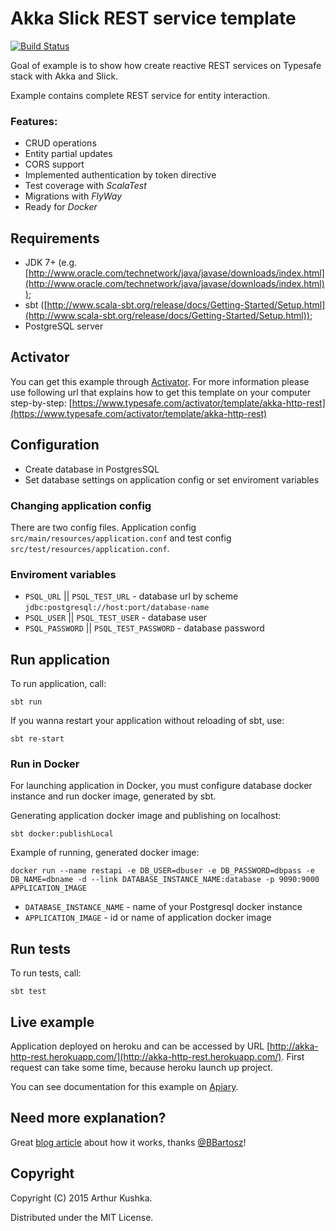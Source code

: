 Akka Slick REST service template
=========================

[![Build Status](https://travis-ci.org/ArchDev/akka-http-rest.svg?branch=master)](https://travis-ci.org/ArchDev/akka-http-rest)

Goal of example is to show how create reactive REST services on Typesafe stack with Akka and Slick.

Example contains complete REST service for entity interaction.

### Features:
* CRUD operations
* Entity partial updates
* CORS support
* Implemented authentication by token directive
* Test coverage with *ScalaTest*
* Migrations with *FlyWay*
* Ready for *Docker*

## Requirements
* JDK 7+ (e.g. [http://www.oracle.com/technetwork/java/javase/downloads/index.html](http://www.oracle.com/technetwork/java/javase/downloads/index.html));
* sbt ([http://www.scala-sbt.org/release/docs/Getting-Started/Setup.html](http://www.scala-sbt.org/release/docs/Getting-Started/Setup.html));
* PostgreSQL server

## Activator 

You can get this example through [Activator](https://typesafe.com/activator).
For more information please use following url that explains how to get this template on your computer 
step-by-step: [https://www.typesafe.com/activator/template/akka-http-rest](https://www.typesafe.com/activator/template/akka-http-rest)

## Configuration
* Create database in PostgresSQL 
* Set database settings on application config or set enviroment variables

### Changing application config
There are two config files. Application config `src/main/resources/application.conf` and test config `src/test/resources/application.conf`.

### Enviroment variables
- `PSQL_URL` || `PSQL_TEST_URL` - database url by scheme `jdbc:postgresql://host:port/database-name`
- `PSQL_USER` || `PSQL_TEST_USER` - database user
- `PSQL_PASSWORD` || `PSQL_TEST_PASSWORD` - database password

## Run application
To run application, call:
```
sbt run
```
If you wanna restart your application without reloading of sbt, use:
```
sbt re-start
```

### Run in Docker
For launching application in Docker, you must configure database docker instance and run docker image, generated by sbt.

Generating application docker image and publishing on localhost:
```
sbt docker:publishLocal
```

Example of running, generated docker image:
```
docker run --name restapi -e DB_USER=dbuser -e DB_PASSWORD=dbpass -e DB_NAME=dbname -d --link DATABASE_INSTANCE_NAME:database -p 9090:9000 APPLICATION_IMAGE
```

- `DATABASE_INSTANCE_NAME` - name of your Postgresql docker instance
- `APPLICATION_IMAGE` - id or name of application docker image

## Run tests
To run tests, call:
```
sbt test
```

## Live example
Application deployed on heroku and can be accessed by URL [http://akka-http-rest.herokuapp.com/](http://akka-http-rest.herokuapp.com/). First request can take some time, because heroku launch up project.

You can see documentation for this example on [Apiary](http://docs.akkahttprest.apiary.io).

## Need more explanation?
Great [blog article](http://www.bbartosz.com/blog/2015/12/14/akka-http-rest-api/) about how it works, thanks [@BBartosz](https://twitter.com/BBartosz91)!

## Copyright

Copyright (C) 2015 Arthur Kushka.

Distributed under the MIT License.
